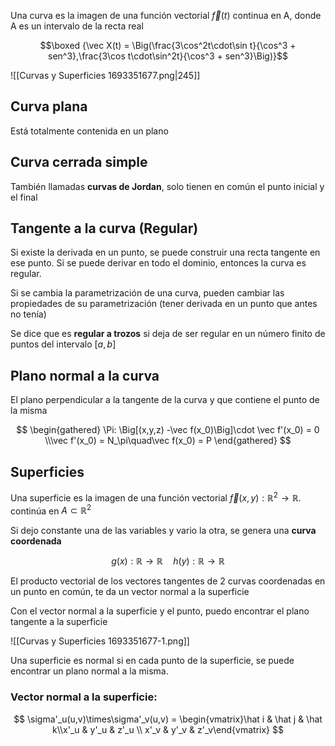 Una curva es la imagen de una función vectorial $\vec f(t)$ continua en A, donde A es un intervalo de la recta real

$$\boxed {\vec X(t) = \Big(\frac{3\cos^2t\cdot\sin t}{\cos^3 + sen^3},\frac{3\cos t\cdot\sin^2t}{\cos^3 + sen^3}\Big)}$$

![[Curvas y Superficies 1693351677.png|245]]

## Curva plana

Está totalmente contenida en un plano

## Curva cerrada simple

También llamadas **curvas de Jordan**, solo tienen en común el punto inicial y el final

## Tangente a la curva (Regular)

Si existe la derivada en un punto, se puede construir una recta tangente en ese punto. Si se puede derivar en todo el dominio, entonces la curva es regular.

Si se cambia la parametrización de una curva, pueden cambiar las propiedades de su parametrización (tener derivada en un punto que antes no tenía)

Se dice que es **regular a trozos** si deja de ser regular en un número finito de puntos del intervalo $[a,b]$

## Plano normal a la curva

El plano perpendicular a la tangente de la curva y que contiene el punto de la misma

$$
\begin{gathered}
\Pi: \Big[(x,y,z) -\vec f(x_0)\Big]\cdot \vec f'(x_0) = 0 \\\vec f'(x_0) = N_\pi\quad\vec f(x_0) = P
\end{gathered}
$$

## Superficies

Una superficie es la imagen de una función vectorial $\vec f(x,y):\mathbb{R}^2 \to \mathbb{R}$. continúa en $A \subset \mathbb{R}^2$

Si dejo constante una de las variables y vario la otra, se genera una **curva coordenada**

$$
g(x):\mathbb{R} \to \mathbb{R} \quad h(y):\mathbb{R} \to \mathbb{R}
$$

El producto vectorial de los vectores tangentes de 2 curvas coordenadas en un punto en común, te da un vector normal a la superficie

Con el vector normal a la superficie y el punto, puedo encontrar el plano tangente a la superficie

![[Curvas y Superficies 1693351677-1.png]]

Una superficie es normal si en cada punto de la superficie, se puede encontrar un plano normal a la misma.

### Vector normal a la superficie:

$$
\sigma'_u(u,v)\times\sigma'_v(u,v) = \begin{vmatrix}\hat i & \hat j & \hat k\\x'_u & y'_u & z'_u \\ x'_v & y'_v & z'_v\end{vmatrix}
$$
